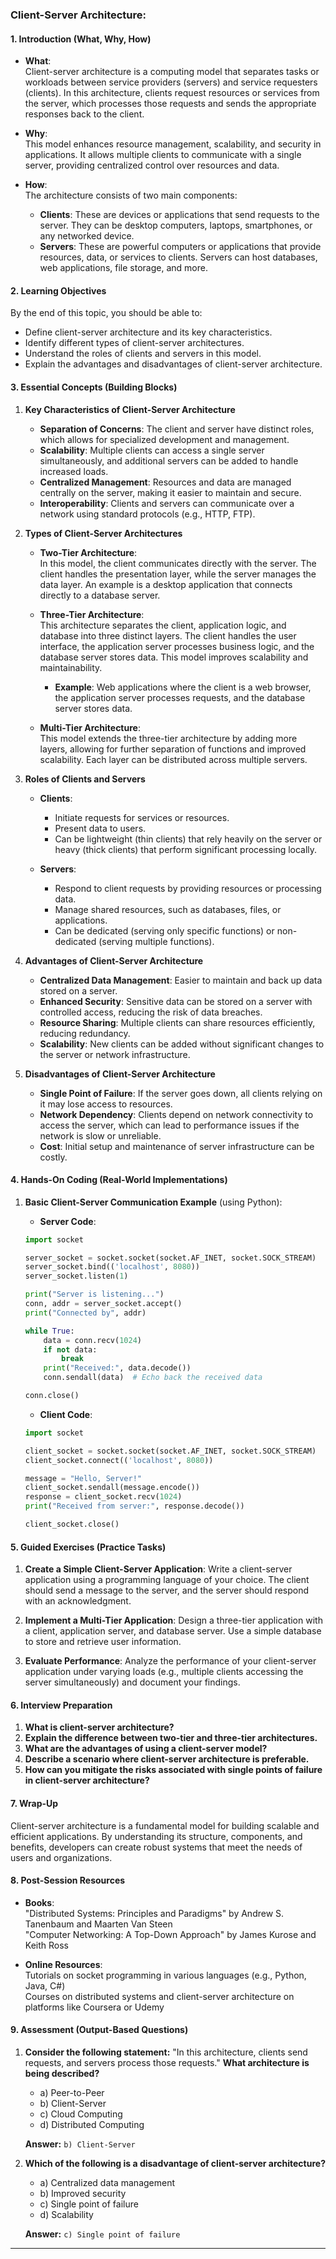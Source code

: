 ### Client-Server Architecture:
#### 1. **Introduction (What, Why, How)**

- **What**:  
  Client-server architecture is a computing model that separates tasks or workloads between service providers (servers) and service requesters (clients). In this architecture, clients request resources or services from the server, which processes those requests and sends the appropriate responses back to the client.

- **Why**:  
  This model enhances resource management, scalability, and security in applications. It allows multiple clients to communicate with a single server, providing centralized control over resources and data.

- **How**:  
  The architecture consists of two main components:
  - **Clients**: These are devices or applications that send requests to the server. They can be desktop computers, laptops, smartphones, or any networked device.
  - **Servers**: These are powerful computers or applications that provide resources, data, or services to clients. Servers can host databases, web applications, file storage, and more.

#### 2. **Learning Objectives**

By the end of this topic, you should be able to:
- Define client-server architecture and its key characteristics.
- Identify different types of client-server architectures.
- Understand the roles of clients and servers in this model.
- Explain the advantages and disadvantages of client-server architecture.

#### 3. **Essential Concepts (Building Blocks)**

1. **Key Characteristics of Client-Server Architecture**
   - **Separation of Concerns**: The client and server have distinct roles, which allows for specialized development and management.
   - **Scalability**: Multiple clients can access a single server simultaneously, and additional servers can be added to handle increased loads.
   - **Centralized Management**: Resources and data are managed centrally on the server, making it easier to maintain and secure.
   - **Interoperability**: Clients and servers can communicate over a network using standard protocols (e.g., HTTP, FTP).

2. **Types of Client-Server Architectures**
   - **Two-Tier Architecture**:  
     In this model, the client communicates directly with the server. The client handles the presentation layer, while the server manages the data layer. An example is a desktop application that connects directly to a database server.

   - **Three-Tier Architecture**:  
     This architecture separates the client, application logic, and database into three distinct layers. The client handles the user interface, the application server processes business logic, and the database server stores data. This model improves scalability and maintainability.
     - **Example**: Web applications where the client is a web browser, the application server processes requests, and the database server stores data.

   - **Multi-Tier Architecture**:  
     This model extends the three-tier architecture by adding more layers, allowing for further separation of functions and improved scalability. Each layer can be distributed across multiple servers.

3. **Roles of Clients and Servers**
   - **Clients**:  
     - Initiate requests for services or resources.
     - Present data to users.
     - Can be lightweight (thin clients) that rely heavily on the server or heavy (thick clients) that perform significant processing locally.

   - **Servers**:  
     - Respond to client requests by providing resources or processing data.
     - Manage shared resources, such as databases, files, or applications.
     - Can be dedicated (serving only specific functions) or non-dedicated (serving multiple functions).

4. **Advantages of Client-Server Architecture**
   - **Centralized Data Management**: Easier to maintain and back up data stored on a server.
   - **Enhanced Security**: Sensitive data can be stored on a server with controlled access, reducing the risk of data breaches.
   - **Resource Sharing**: Multiple clients can share resources efficiently, reducing redundancy.
   - **Scalability**: New clients can be added without significant changes to the server or network infrastructure.

5. **Disadvantages of Client-Server Architecture**
   - **Single Point of Failure**: If the server goes down, all clients relying on it may lose access to resources.
   - **Network Dependency**: Clients depend on network connectivity to access the server, which can lead to performance issues if the network is slow or unreliable.
   - **Cost**: Initial setup and maintenance of server infrastructure can be costly.

#### 4. **Hands-On Coding (Real-World Implementations)**

1. **Basic Client-Server Communication Example** (using Python):
   - **Server Code**:
   ```python
   import socket

   server_socket = socket.socket(socket.AF_INET, socket.SOCK_STREAM)
   server_socket.bind(('localhost', 8080))
   server_socket.listen(1)

   print("Server is listening...")
   conn, addr = server_socket.accept()
   print("Connected by", addr)

   while True:
       data = conn.recv(1024)
       if not data:
           break
       print("Received:", data.decode())
       conn.sendall(data)  # Echo back the received data

   conn.close()
   ```

   - **Client Code**:
   ```python
   import socket

   client_socket = socket.socket(socket.AF_INET, socket.SOCK_STREAM)
   client_socket.connect(('localhost', 8080))

   message = "Hello, Server!"
   client_socket.sendall(message.encode())
   response = client_socket.recv(1024)
   print("Received from server:", response.decode())

   client_socket.close()
   ```

#### 5. **Guided Exercises (Practice Tasks)**

1. **Create a Simple Client-Server Application**: Write a client-server application using a programming language of your choice. The client should send a message to the server, and the server should respond with an acknowledgment.

2. **Implement a Multi-Tier Application**: Design a three-tier application with a client, application server, and database server. Use a simple database to store and retrieve user information.

3. **Evaluate Performance**: Analyze the performance of your client-server application under varying loads (e.g., multiple clients accessing the server simultaneously) and document your findings.

#### 6. **Interview Preparation**

1. **What is client-server architecture?**
2. **Explain the difference between two-tier and three-tier architectures.**
3. **What are the advantages of using a client-server model?**
4. **Describe a scenario where client-server architecture is preferable.**
5. **How can you mitigate the risks associated with single points of failure in client-server architecture?**

#### 7. **Wrap-Up**

Client-server architecture is a fundamental model for building scalable and efficient applications. By understanding its structure, components, and benefits, developers can create robust systems that meet the needs of users and organizations.

#### 8. **Post-Session Resources**

- **Books**:  
  "Distributed Systems: Principles and Paradigms" by Andrew S. Tanenbaum and Maarten Van Steen  
  "Computer Networking: A Top-Down Approach" by James Kurose and Keith Ross

- **Online Resources**:  
  Tutorials on socket programming in various languages (e.g., Python, Java, C#)  
  Courses on distributed systems and client-server architecture on platforms like Coursera or Udemy

#### 9. **Assessment (Output-Based Questions)**

1. **Consider the following statement:**
   "In this architecture, clients send requests, and servers process those requests."
   **What architecture is being described?**
   - a) Peer-to-Peer
   - b) Client-Server
   - c) Cloud Computing
   - d) Distributed Computing

   **Answer:** `b) Client-Server`

2. **Which of the following is a disadvantage of client-server architecture?**
   - a) Centralized data management
   - b) Improved security
   - c) Single point of failure
   - d) Scalability

   **Answer:** `c) Single point of failure`

---
